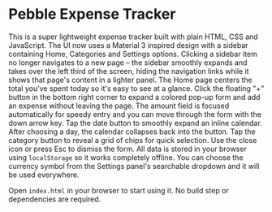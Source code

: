 # Pebble Expense Tracker

This is a super lightweight expense tracker built with plain HTML, CSS and JavaScript.
The UI now uses a Material 3 inspired design with a sidebar containing Home, Categories and Settings options. Clicking a sidebar item no longer navigates to a new page – the sidebar smoothly expands and takes over the left third of the screen, hiding the navigation links while it shows that page's content in a lighter panel.
The Home page centers the total you've spent today so it's easy to see at a glance.
Click the floating "+" button in the bottom right corner to expand a colored pop-up form and add an expense without leaving the page. The amount field is focused automatically for speedy entry and you can move through the form with the down arrow key. Tap the date button to smoothly expand an inline calendar. After choosing a day, the calendar collapses back into the button. Tap the category button to reveal a grid of chips for quick selection. Use the close icon or press Esc to dismiss the form.
All data is stored in your browser using `localStorage` so it works completely offline. You can choose the currency symbol from the Settings panel's searchable dropdown and it will be used everywhere.

Open `index.html` in your browser to start using it. No build step or dependencies are required.
